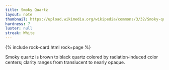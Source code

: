```yaml
---
title: Smoky Quartz
layout: note
thumbnail: https://upload.wikimedia.org/wikipedia/commons/3/32/Smoky-quartz-TUCQTZ09-03-arkenstone-irocks.png
hardness: 7
luster: null
streak: White
---
```

{% include rock-card.html rock=page %}

Smoky quartz is brown to black quartz colored by radiation‑induced color centers; clarity ranges from translucent to nearly opaque.
